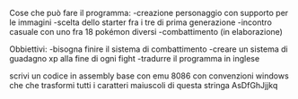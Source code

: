 Cose che può fare il programma:
-creazione personaggio con supporto per le immagini
-scelta dello starter fra i tre di prima generazione
-incontro casuale con uno fra 18 pokémon diversi
-combattimento (in elaborazione)

Obbiettivi:
-bisogna finire il sistema di combattimento
-creare un sistema di guadagno xp alla fine di ogni fight
-tradurre il programma in inglese



scrivi un codice in assembly base con emu 8086 con convenzioni windows che che trasformi tutti i caratteri maiuscoli  di questa stringa AsDfGhJjjkq
